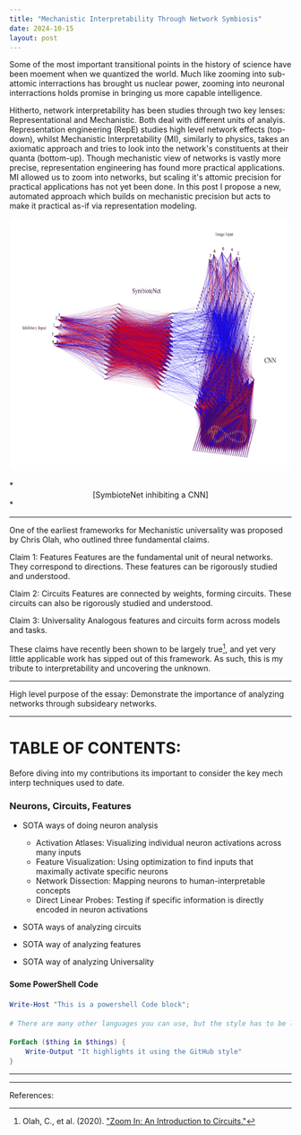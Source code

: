 ```yaml
---
title: "Mechanistic Interpretability Through Network Symbiosis"
date: 2024-10-15
layout: post
---
```


Some of the most important transitional points in the history of science have been moement when we quantized the world. Much like zooming into sub-attomic interractions has brought us nuclear power, zooming into neuronal interractions holds promise in bringing us more capable intelligence.

Hitherto, network interpretability has been studies through two key lenses: Representational and Mechanistic. Both deal with different units of analyis. Representation engineering (RepE) studies high level network effects (top-down), whilst Mechanistic Interpretability (MI), similarly to physics, takes an axiomatic approach and tries to look into the network's constituents at their quanta (bottom-up). Though mechanistic view of networks is vastly more precise, representation engineering has found more practical applications. 
MI allowed us to zoom into networks, but scaling it's attomic precision for practical applications has not yet been done. In this post I propose a new, automated approach which builds on mechanistic precision but acts to make it practical as-if via representation modeling. 

<!-- width 750 is the perfect width for the blogs. height should be ~400 -->
<p align="center"><img src="../images/SymbioteNet.png" alt="Alt text" width="750" height="450" style="border-radius: 10px;"></p>
*<center>[SymbioteNet inhibiting a CNN]</center>*


---

One of the earliest frameworks for Mechanistic universality was proposed by Chris Olah, who outlined three fundamental claims.

Claim 1: Features
Features are the fundamental unit of neural networks. They correspond to directions. These features can be rigorously studied and understood.

Claim 2: Circuits
Features are connected by weights, forming circuits.
These circuits can also be rigorously studied and understood.

Claim 3: Universality
Analogous features and circuits form across models and tasks.

These claims have recently been shown to be largely true[^1], and yet very little applicable work has sipped out of this framework.
As such, this is my tribute to interpretability and uncovering the unknown.  

---

High level purpose of the essay: Demonstrate the importance of analyzing networks through subsideary networks. 

---
# TABLE OF CONTENTS:
Before diving into my contributions its important to consider the key mech interp techniques used to date. 




### Neurons, Circuits, Features
- SOTA ways of doing neuron analysis
  - Activation Atlases: Visualizing individual neuron activations across many inputs
  - Feature Visualization: Using optimization to find inputs that maximally activate specific neurons
  - Network Dissection: Mapping neurons to human-interpretable concepts
  - Direct Linear Probes: Testing if specific information is directly encoded in neuron activations




- SOTA ways of analyzing circuits
- SOTA way of analyzing features 
- SOTA way of analyzing Universality


### 


#### Some PowerShell Code

```powershell
Write-Host "This is a powershell Code block";

# There are many other languages you can use, but the style has to be loaded first

ForEach ($thing in $things) {
    Write-Output "It highlights it using the GitHub style"
}
```



---
---
References:
[^1]: Olah, C., et al. (2020). ["Zoom In: An Introduction to Circuits."](https://distill.pub/2020/circuits/zoom-in/)